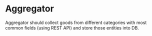 # Aggregator
Aggregator should collect goods from different categories with most common fields (using REST API) and store those entities into DB.
